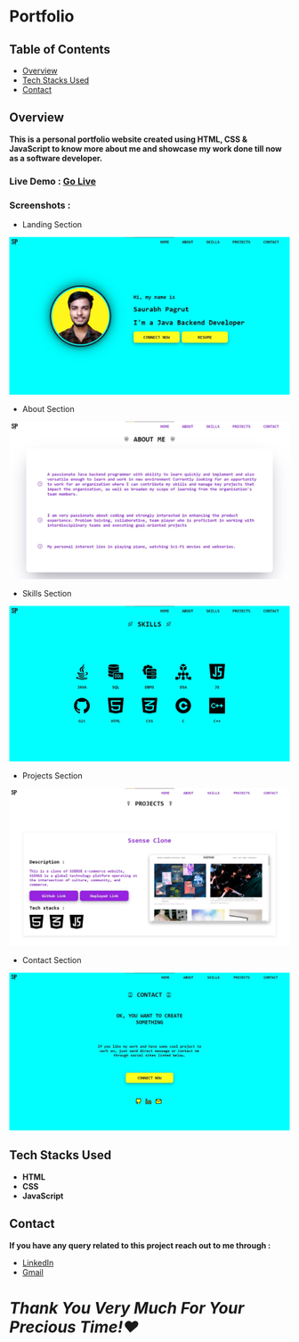 # Portfolio



## Table of Contents

- [Overview](#overview)
- [Tech Stacks Used](#tech-stacks-used)
- [Contact](#contact)

## Overview

**This is a personal portfolio website created using HTML, CSS & JavaScript to know more about me and showcase my work done till now as a software developer.**

### Live Demo : [Go Live](https://saurabh-pagrut-portfolio.netlify.app/)  

### Screenshots :  

- Landing Section

![Screenshot1](./Images/Screenshots/Screenshot1.jpg)

- About Section  

![Screenshot2](./Images/Screenshots/Screenshot2.jpg)

- Skills Section  

![Screenshot3](./Images/Screenshots/Screenshot3.jpg)

- Projects Section

![Screenshot4](./Images/Screenshots/Screenshot4.jpg)

- Contact Section  

![Screenshot5](./Images/Screenshots/Screenshot5.jpg)

## Tech Stacks Used

- **HTML**
- **CSS**
- **JavaScript**

## Contact

**If you have any query related to this project reach out to me through :**

- [LinkedIn](https://www.linkedin.com/in/SaurabhPagrut)
- [Gmail](mailto:getsaurabhpagrut@gmail.com)

# ***Thank You Very Much For Your Precious Time!❤***
